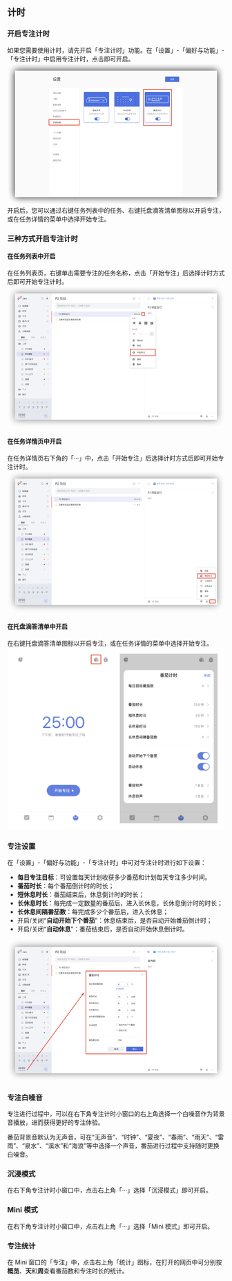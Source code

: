 ## 计时

### 开启专注计时
如果您需要使用计时，请先开启「专注计时」功能。在「设置」-「偏好与功能」-「专注计时」中启用专注计时，点击即可开启。
![webpomo1](images/web/webpomo1.png)
开启后，您可以通过右键任务列表中的任务、右键托盘滴答清单图标以开启专注，或在任务详情的菜单中选择开始专注。

### 三种方式开启专注计时

#### 在任务列表中开启

在任务列表页，右键单击需要专注的任务名称，点击「开始专注」后选择计时方式后即可开始专注计时。
![webpomo3](images/web/webpomo3.png)

#### 在任务详情页中开启

在任务详情页右下角的「···」中，点击「开始专注」后选择计时方式后即可开始专注计时。
![webpomo4](images/web/webpomo4.png)

#### 在托盘滴答清单中开启

在右键托盘滴答清单图标以开启专注，或在任务详情的菜单中选择开始专注。
![iospomo2](../images/ios/pomo/pomosettings.png)


### 专注设置

在「设置」-「偏好与功能」-「专注计时」中可对专注计时进行如下设置：

* **每日专注目标**：可设置每天计划收获多少番茄和计划每天专注多少时间。
* **番茄时长**：每个番茄倒计时的时长；
* **短休息时长**：番茄结束后，休息倒计时的时长；
* **长休息时长**：每完成一定数量的番茄后，进入长休息，长休息倒计时的时长；
* **长休息间隔番茄数**：每完成多少个番茄后，进入长休息；
* 开启/关闭“**自动开始下个番茄**”：休息结束后，是否自动开始番茄倒计时；
* 开启/关闭“**自动休息**”：番茄结束后，是否自动开始休息倒计时。

![webpomo6](images/web/webpomo6.png)

### 专注白噪音

专注进行过程中，可以在右下角专注计时小窗口的右上角选择一个白噪音作为背景音播放，进而获得更好的专注体验。

番茄背景音默认为无声音，可在“无声音”、“时钟”、“夏夜”、“春雨”、“雨天”、“雷雨”、“泉水”、“溪水”和“海浪”等中选择一个声音，番茄进行过程中支持随时更换白噪音。

### 沉浸模式
在右下角专注计时小窗口中，点击右上角「···」选择「沉浸模式」即可开启。

### Mini 模式
在右下角专注计时小窗口中，点击右上角「···」选择「Mini 模式」即可开启。

### 专注统计

在 Mini 窗口的「专注」中，点击右上角「统计」图标，在打开的网页中可分别按**概览**、**天**和**周**查看番茄数和专注时长的统计。

